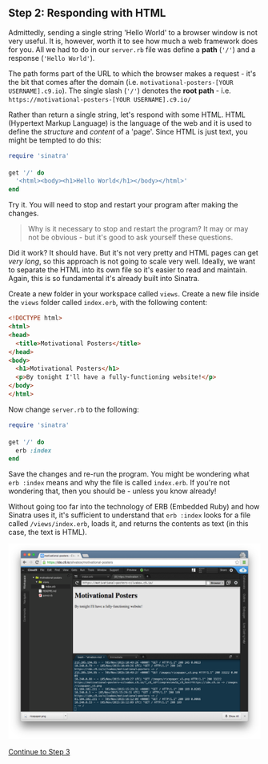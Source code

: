 ## Step 2: Responding with HTML
Admittedly, sending a single string 'Hello World' to a browser window is not very useful.  It is, however, worth it to see how much a web framework does for you.  All we had to do in our `server.rb` file was define a **path** (`'/'`) and a response (`'Hello World'`).

The path forms part of the URL to which the browser makes a request - it's the bit that comes after the domain (i.e. `motivational-posters-[YOUR USERNAME].c9.io`).  The single slash (`'/'`) denotes the **root path** - i.e. `https://motivational-posters-[YOUR USERNAME].c9.io/`

Rather than return a single string, let's respond with some HTML.  HTML (Hypertext Markup Language) is the language of the web and it is used to define the _structure_ and _content_ of a 'page'.  Since HTML is just text, you might be tempted to do this:

```ruby
require 'sinatra'

get '/' do
  '<html><body><h1>Hello World</h1></body></html>'
end
```

Try it.  You will need to stop and restart your program after making the changes.

> Why is it necessary to stop and restart the program?  It may or may not be obvious - but it's good to ask yourself these questions.

Did it work?  It should have.  But it's not very pretty and HTML pages can get _very long_, so this approach is not going to scale very well.  Ideally, we want to separate the HTML into its own file so it's easier to read and maintain.  Again, this is so fundamental it's already built into Sinatra.

Create a new folder in your workspace called `views`.  Create a new file inside the `views` folder called `index.erb`, with the following content:

```html
<!DOCTYPE html>
<html>
<head>
  <title>Motivational Posters</title>
</head>
<body>
  <h1>Motivational Posters</h1>
  <p>By tonight I'll have a fully-functioning website!</p>
</body>
</html>
```

Now change `server.rb` to the following:
```ruby
require 'sinatra'

get '/' do
  erb :index
end
```

Save the changes and re-run the program.  You might be wondering what `erb :index` means and why the file is called `index.erb`.  If you're not wondering that, then you should be - unless you know already!

Without going too far into the technology of ERB (Embedded Ruby) and how Sinatra uses it, it's sufficient to understand that `erb :index` looks for a file called `/views/index.erb`, loads it, and returns the contents as text (in this case, the text is HTML).

![Rendering the page from an ERB file](/images/rendering_page_from_erb.png)

[Continue to Step 3](/steps/3.md)
